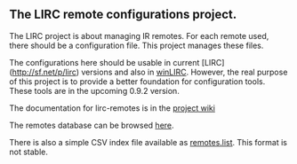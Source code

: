 ## The LIRC remote configurations project.

The LIRC project is about managing IR remotes. For each remote used, there
should be a configuration file. This project manages these files.

The configurations here should be usable in current [LIRC] (http://sf.net/p/lirc) versions and also in [winLIRC](http://sf.net/p/lirc-remotes). However, the real purpose of this project is to provide a better foundation for configuration tools. These tools are in the  upcoming 0.9.2 version.

The documentation for lirc-remotes is in the [project wiki](http://sf.net/p/lirc-remotes/wiki)

The remotes database can be browsed [here](remotes-table.html).

There is also a simple CSV index file available as [remotes.list](remotes.list). This format is not stable.
